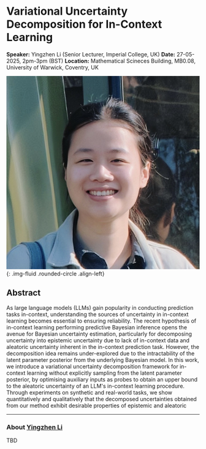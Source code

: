 # Variational Uncertainty Decomposition for In-Context Learning

**Speaker:** Yingzhen Li (Senior Lecturer, Imperial College, UK)
**Date:** 27-05-2025, 2pm-3pm (BST)
**Location:** Mathematical Scineces Building, MB0.08, University of Warwick, Coventry, UK

![Yingzhen Li](/assets/img/y_li.jpg){: .img-fluid .rounded-circle .align-left}

## Abstract

As large language models (LLMs) gain popularity in conducting prediction tasks in-context, understanding the sources of uncertainty in in-context learning becomes essential to ensuring reliability. The recent hypothesis of in-context learning performing predictive Bayesian inference opens the avenue for Bayesian uncertainty estimation, particularly for decomposing uncertainty into epistemic uncertainty due to lack of in-context data and aleatoric uncertainty inherent in the in-context prediction task. However, the decomposition idea remains under-explored due to the intractability of the latent parameter posterior from the underlying Bayesian model. In this work, we introduce a variational uncertainty decomposition framework for in-context learning without explicitly sampling from the latent parameter posterior, by optimising auxiliary inputs as probes to obtain an upper bound to the aleatoric uncertainty of an LLM's in-context learning procedure. Through experiments on synthetic and real-world tasks, we show quantitatively and qualitatively that the decomposed uncertainties obtained from our method exhibit desirable properties of epistemic and aleatoric

---

### About [Yingzhen Li](http://yingzhenli.net/home/en/)

TBD
